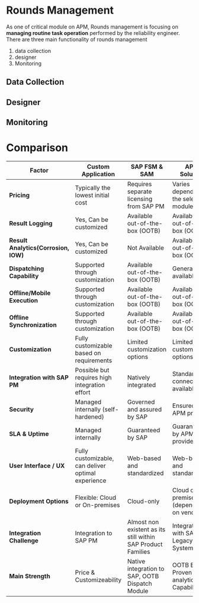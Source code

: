 # Rounds Management 

As one of critical module on APM, Rounds management is focusing on **managing routine task operation** performed by the reliability engineer. There are three main functionality of rounds management
1. data collection
2. designer
3. Monitoring

## Data Collection

## Designer

## Monitoring

# Comparison

| **Factor**                           | **Custom Application**                             | **SAP FSM & SAM**                                            | **APM Solution**                           |
| ------------------------------------ | -------------------------------------------------- | ------------------------------------------------------------ | ------------------------------------------ |
| **Pricing**                          | Typically the lowest initial cost                  | Requires separate licensing from SAP PM                      | Varies depending on the selected modules   |
| **Result Logging**                   | Yes, Can be customized                             | Available out-of-the-box (OOTB)                              | Available out-of-the-box (OOTB)            |
| **Result Analytics(Corrosion, IOW)** | Yes, Can be customized                             | Not Available                                                | Available out-of-the-box (OOTB)            |
| **Dispatching Capability**           | Supported through customization                    | Available out-of-the-box (OOTB)                              | Generally not available                    |
| **Offline/Mobile Execution**         | Supported through customization                    | Available out-of-the-box (OOTB)                              | Available out-of-the-box (OOTB)            |
| **Offline Synchronization**          | Supported through customization                    | Available out-of-the-box (OOTB)                              | Available out-of-the-box (OOTB)            |
| **Customization**                    | Fully customizable based on requirements           | Limited customization options                                | Limited customization options              |
| **Integration with SAP PM**          | Possible but requires high integration effort      | Natively integrated                                          | Standard connector available               |
| **Security**                         | Managed internally (self-hardened)                 | Governed and assured by SAP                                  | Ensured by APM provider                    |
| **SLA & Uptime**                     | Managed internally                                 | Guaranteed by SAP                                            | Guaranteed by APM provider                 |
| **User Interface / UX**              | Fully customizable, can deliver optimal experience | Web-based and standardized                                   | Web-based and standardized                 |
| **Deployment Options**               | Flexible: Cloud or On-premises                     | Cloud-only                                                   | Cloud or On-premises (depending on vendor) |
| **Integration Challenge**            | Integration to SAP PM                              | Almost non existent as its still within SAP Product Families | Integration with SAP & Legacy System       |
| **Main Strength**                    | Price & Customizeability                           | Native integration to SAP, OOTB Dispatch Module              | OOTB Battle Proven analytics Capability    |